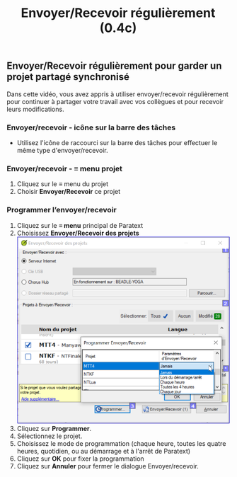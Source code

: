 ﻿---
title: Envoyer/Recevoir régulièrement (0.4c)
---

## Envoyer/Recevoir régulièrement pour garder un projet partagé synchronisé

Dans cette vidéo, vous avez appris à utiliser envoyer/recevoir régulièrement pour continuer à partager votre travail avec vos collègues et pour recevoir leurs modifications.

### Envoyer/recevoir - icône sur la barre des tâches

- Utilisez l'icône de raccourci sur la barre des tâches pour effectuer le même type d'envoyer/recevoir.

### Envoyer/recevoir - ≡ menu projet 

1.  Cliquez sur le **≡** menu du projet 
1.  Choisir **Envoyer/Recevoir** ce projet

### Programmer l’envoyer/recevoir

1.  Cliquez sur le **≡ menu** principal de Paratext
1.  Choisissez **Envoyer/Recevoir des projets**
    ![](../media/d34b164bd48ddcc6886dad79d6ce2f05.png)
1.  Cliquez sur **Programmer**.
1.  Sélectionnez le projet.
1.  Choisissez le mode de programmation (chaque heure, toutes les quatre heures, quotidien, ou au démarrage et à l'arrêt de Paratext)
1.  Cliquez sur **OK** pour fixer la programmation
1.  Cliquez sur **Annuler** pour fermer le dialogue Envoyer/recevoir.
